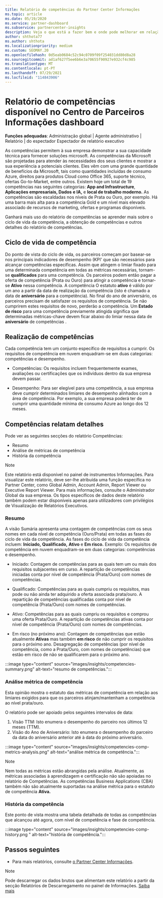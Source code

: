 ```yaml
---
title: Relatório de competências do Partner Center Informações
ms.topic: article
ms.date: 05/19/2020
ms.service: partner-dashboard
ms.subservice: partnercenter-insights
description: Veja o que está a fazer bem e onde pode melhorar em relação às competências da Microsoft, níveis de competência e ofertas para o ajudar a fornecer soluções microsoft.
author: shthota77
ms.author: shthota
ms.localizationpriority: medium
ms.custom: SEOMAY.20
ms.openlocfilehash: 0d5eab0684c52c94c0709f09f254031dd80d8a28
ms.sourcegitcommit: ad1af627f5ee6b6e3a70655f90927e932cf4c985
ms.translationtype: MT
ms.contentlocale: pt-PT
ms.lasthandoff: 07/29/2021
ms.locfileid: "114843906"
---
```

# <a name="competencies-report-available-from-the-partner-center-insights-dashboard"></a>Relatório de competências disponível no Centro de Parceiros Informações dashboard

**Funções adequadas**: Administração global | Agente administrativo | Relatório | do espectador Espectador de relatório executivo

As competências permitem à sua empresa demonstrar a sua capacidade técnica para fornecer soluções microsoft. As competências da Microsoft são projetadas para atender às necessidades dos seus clientes e mostrar a sua experiência a potenciais clientes. Eles vêm com uma grande quantidade de benefícios da Microsoft, tais como quantidades incluídas de consumo Azure, direitos para produtos Cloud como Office 365, suporte técnico, ofertas Go-to-Market, entre outros. Existem hoje um total de 19 competências nas seguintes categorias: **App and Infrastructure**, **Aplicações empresariais, Dados** **e IA,** e **local de trabalho moderno.** As competências são escaldadas nos níveis de Prata ou Ouro, por exemplo. Há uma barra mais alta para a competência Gold e um nível mais elevado associado de recursos de marketing, ofertas e programas disponíveis.  

Ganhará mais uso do relatório de competências se aprender mais sobre o ciclo de vida da competência, a obtenção de competências e outros detalhes do relatório de competências.

## <a name="competency-life-cycle"></a>Ciclo de vida de competência

Do ponto de vista do ciclo de vida, os parceiros começam por basear-se nos principais indicadores de desempenho (KPI' que são necessários para alcançar competências específicas. Assim que atingem o limiar fixado para uma determinada competência em todas as métricas necessárias, tornam-se **qualificados** para uma competência. Os parceiros podem então pagar a oferta de competência (Prata ou Ouro) para atingir a competência e tornar-se **Ativo** nessa competência. A competência O estatuto **ativo** é válido por um ano a partir da data de realização da competência (isto é chamado a data de **aniversário** para a competência). No final do ano de aniversário, os parceiros precisam de satisfazer os requisitos de competência. Se não cumprirem estes requisitos de novo, perderão a competência. Um **Estado de risco** para uma competência previamente atingida significa que determinadas métricas-chave devem ficar abaixo do limiar nessa data de **aniversário** de competências .

## <a name="competency-attainment"></a>Realização de competências

Cada competência tem um conjunto específico de requisitos a cumprir. Os requisitos de competência em nuvem enquadram-se em duas categorias: competências e desempenho.

- Competências: Os requisitos incluem frequentemente exames, avaliações ou certificações que os indivíduos dentro da sua empresa devem passar.

- Desempenho: Para ser elegível para uma competência, a sua empresa deve cumprir determinados limiares de desempenho alinhados com a área de competência. Por exemplo, a sua empresa poderá ter de cumprir uma quantidade mínima de consumo Azure ao longo dos 12 meses.

## <a name="competencies-report-details"></a>Competências relatam detalhes

Pode ver as seguintes secções do relatório Competências:

- Resumo
- Análise de métricas de competência
- História da competência

 > [!NOTE]
 > Este relatório está disponível no painel de instrumentos Informações. Para visualizar este relatório, deve ser-lhe atribuída uma função específica no Partner Center, como Global Admin, Account Admin, Report Viewer ou Executive Report Viewer. Para mais informações, consulte o Administrador Global da sua empresa. Os tipos específicos de dados deste relatório também podem estar disponíveis apenas para utilizadores com privilégios de Visualização de Relatórios Executivos.

### <a name="summary"></a>Resumo

A visão Sumária apresenta uma contagem de competências com os seus nomes em cada nível de competência (Ouro/Prata) em todas as fases do ciclo de vida da competência. As fases do ciclo de vida da competência incluem: **Iniciado,** **Qualificado,** **Ativo** e **Em risco.** Exemplo: Os requisitos de competência em nuvem enquadram-se em duas categorias: competências e desempenho.

- Iniciado: Contagem de competências para as quais tem um ou mais dos requisitos subjacentes em curso.
A repartição de competências iniciadas conta por nível de competência (Prata/Ouro) com nomes de competências.

- Qualificado: Competências para as quais cumpriu os requisitos, mas pode ou não ainda ter adquirido a oferta associada prata/ouro. A repartição de competências qualificadas conta por nível de competência (Prata/Ouro) com nomes de competências.

- Ativo: Competências para as quais cumpriu os requisitos e comprou uma oferta Prata/Ouro. A repartição de competências ativas conta por nível de competência (Prata/Ouro) com nomes de competências.

- Em risco (no próximo ano): Contagem de competências que estão atualmente **Ativas** mas também **em risco** de não cumprir os requisitos para o próximo ano.
Desagregação de competências (por nível de competência, como a Prata/Ouro, com nomes de competências) que estão em risco de não se qualificarem para o próximo ano.

:::image type="content" source="images/insights/competencies-summary.png" alt-text="resumo de competências.":::

### <a name="competency-metric-analysis"></a>Análise métrica de competência

Esta opinião mostra o estatuto das métricas de competência em relação aos limiares exigidos para que os parceiros atinjam/mantenham a competência ao nível prata/ouro. 

O relatório pode ser apoiado pelos seguintes intervalos de data:

1. Visão TTM: Isto enumera o desempenho do parceiro nos últimos 12 meses (TTM).
2. Visão do Ano de Aniversário: Isto enumera o desempenho do parceiro da data do aniversário anterior até à data do próximo aniversário.

:::image type="content" source="images/insights/competencies-comp-metrics-analysis.png" alt-text="análise métrica de competência.":::

> [!NOTE]
 > Nem todas as métricas estão abrangidas pela análise. Atualmente, as métricas associadas à aprendizagem e certificação não são apoiadas no relatório de Competências. As competências Business Applications (CBA) também não são atualmente suportadas na análise métrica para o estatuto de competência **Ativa.**

### <a name="competency-history"></a>História da competência

Este ponto de vista mostra uma tabela detalhada de todas as competências que alcançou até agora, com nível de competência e fase de competência.

:::image type="content" source="images/insights/competencies-comp-history.png " alt-text="história de competência.":::

## <a name="next-steps"></a>Passos seguintes

- Para mais relatórios, consulte [o Partner Center Informações](partner-center-insights.md).

>[!NOTE] 
> Pode descarregar os dados brutos que alimentam este relatório a partir da secção Relatórios de Descarregamento no painel de Informações. [Saiba mais](insights-download-reports.md) 
